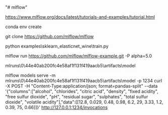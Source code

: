 "# mlflow" 

https://www.mlflow.org/docs/latest/tutorials-and-examples/tutorial.html

conda env create

git clone https://github.com/mlflow/mlflow

python examples\sklearn_elasticnet_wine\train.py

mlflow run https://github.com/mlflow/mlflow-example.git -P alpha=5.0

mlruns\0\44e40ab200fc4e58af1f131f419aacb5\artifacts\model

mlflow models serve -m mlruns\0\44e40ab200fc4e58af1f131f419aacb5\artifacts\model -p 1234
    curl -X POST -H "Content-Type:application/json; format=pandas-split" --data '{\"columns\":[\"alcohol\", \"chlorides\", \"citric acid\", \"density\", \"fixed acidity\", \"free sulfur dioxide\", \"pH\", \"residual sugar\", \"sulphates\", \"total sulfur dioxide\", \"volatile acidity\"],\"data\":[[12.8, 0.029, 0.48, 0.98, 6.2, 29, 3.33, 1.2, 0.39, 75, 0.66]]}' http://127.0.0.1:1234/invocations
